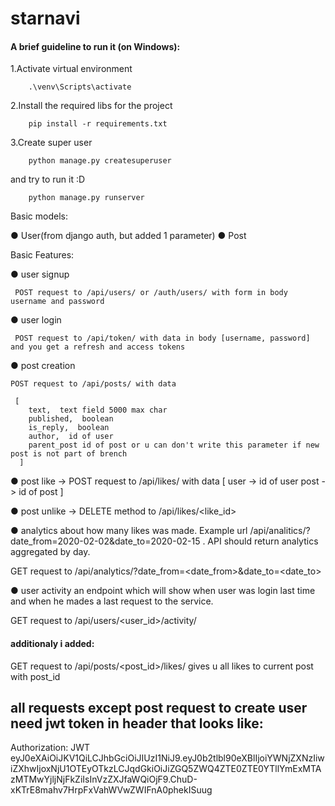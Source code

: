 # starnavi

#### A brief guideline to run it (on Windows):

 1.Activate virtual environment
```
    .\venv\Scripts\activate
```

 2.Install the required libs for the project
```
    pip install -r requirements.txt
```
 3.Create super user

```
    python manage.py createsuperuser
```
and try to run it :D

```
    python manage.py runserver
```

Basic models:

● User(from django auth, but added 1 parameter)
● Post 

Basic Features:

● user signup
```
 POST request to /api/users/ or /auth/users/ with form in body username and password
```
● user login
```
 POST request to /api/token/ with data in body [username, password] and you get a refresh and access tokens
```
● post creation
```
POST request to /api/posts/ with data 
```
```
 [
    text,  text field 5000 max char
    published,  boolean
    is_reply,  boolean
    author,  id of user
    parent_post id of post or u can don't write this parameter if new post is not part of brench
  ]
```
 
● post like -> POST request to /api/likes/ with data 
  [
    user -> id of user
    post -> id of post 
  ]
 
● post unlike -> DELETE method to /api/likes/<like_id>

● analytics about how many likes was made. Example url
/api/analitics/?date_from=2020-02-02&date_to=2020-02-15 . API should return analytics
aggregated by day.

GET request to /api/analytics/?date_from=<date_from>&date_to=<date_to>

● user activity an endpoint which will show when user was login last time and when he
mades a last request to the service.

GET request to /api/users/<user_id>/activity/

#### additionaly i added:

GET request to /api/posts/<post_id>/likes/ gives u all likes to current post with post_id

## all requests except post request to create user need jwt token in header that looks like:

Authorization: JWT eyJ0eXAiOiJKV1QiLCJhbGciOiJIUzI1NiJ9.eyJ0b2tlbl90eXBlIjoiYWNjZXNzIiwiZXhwIjoxNjU1OTEyOTkzLCJqdGkiOiJiZGQ5ZWQ4ZTE0ZTE0YTllYmExMTAzMTMwYjljNjFkZiIsInVzZXJfaWQiOjF9.ChuD-xKTrE8mahv7HrpFxVahWVwZWIFnA0phekISuug
